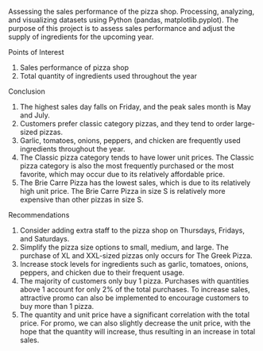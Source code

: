 Assessing the sales performance of the pizza shop.
Processing, analyzing, and visualizing datasets using Python (pandas, matplotlib.pyplot). 
The purpose of this project is to assess sales performance and adjust the supply of ingredients for the upcoming year.

Points of Interest
1. Sales performance of pizza shop
2. Total quantity of ingredients used throughout the year

Conclusion

1. The highest sales day falls on Friday, and the peak sales month is May and July.
2. Customers prefer classic category pizzas, and they tend to order large-sized pizzas.
3. Garlic, tomatoes, onions, peppers, and chicken are frequently used ingredients throughout the year.
4. The Classic pizza category tends to have lower unit prices. The Classic pizza category is also the most frequently purchased or the most favorite, which may occur due to its relatively affordable price.
5. The Brie Carre Pizza has the lowest sales, which is due to its relatively high unit price. The Brie Carre Pizza in size S is relatively more expensive than other pizzas in size S.

Recommendations

1. Consider adding extra staff to the pizza shop on Thursdays, Fridays, and Saturdays.
2. Simplify the pizza size options to small, medium, and large. The purchase of XL and XXL-sized pizzas only occurs for The Greek Pizza.
3. Increase stock levels for ingredients such as garlic, tomatoes, onions, peppers, and chicken due to their frequent usage.
4. The majority of customers only buy 1 pizza. Purchases with quantities above 1 account for only 2% of the total purchases. To increase sales, attractive promo can also be implemented to encourage customers to buy more than 1 pizza.
5. The quantity and unit price have a significant correlation with the total price. For promo, we can also slightly decrease the unit price, with the hope that the quantity will increase, thus resulting in an increase in total sales.

